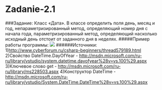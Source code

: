 Zadanie-2.1
===========
###Задание:
Класс «Дата». В классе определить поля день, месяц и год, непараметризированный метод, определяющий номер дня с начала года, 
параметризированный метод, определяющий насколько исходный день отстоит от заданного дня в неделях.
#####Пример работы программы:
<a target="_blank" href="http://fastpic.ru"><img src="http://i65.fastpic.ru/big/2014/0717/5d/f9041ba3e0a0398f64293cf37e35d75d.jpg" border="0"></a>
######Источники:
1)http://www.cyberforum.ru/csharp-beginners/thread579189.html
2)Свойство DateTime.DayOfYear - http://msdn.microsoft.com/ru-ru/library/vstudio/system.datetime.dayofyear%28v=vs.100%29.aspx
3)Ключевое слово get - http://msdn.microsoft.com/ru-ru/library/ms228503.aspx
4)Конструктор DateTime - http://msdn.microsoft.com/ru-ru/library/vstudio/System.DateTime.DateTime%28v=vs.100%29.aspx
